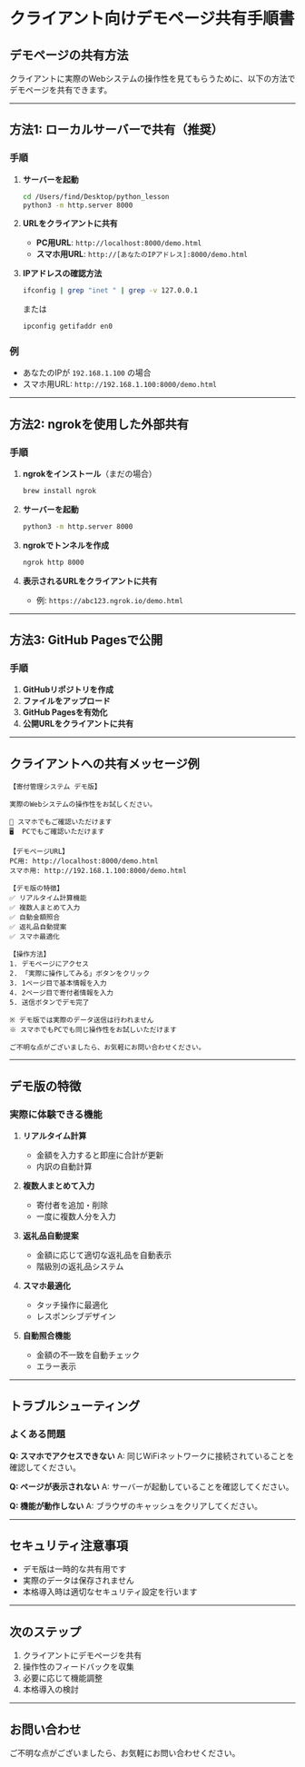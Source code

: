 # クライアント向けデモページ共有手順書

## デモページの共有方法

クライアントに実際のWebシステムの操作性を見てもらうために、以下の方法でデモページを共有できます。

---

## 方法1: ローカルサーバーで共有（推奨）

### 手順

1. **サーバーを起動**
   ```bash
   cd /Users/find/Desktop/python_lesson
   python3 -m http.server 8000
   ```

2. **URLをクライアントに共有**
   - **PC用URL**: `http://localhost:8000/demo.html`
   - **スマホ用URL**: `http://[あなたのIPアドレス]:8000/demo.html`

3. **IPアドレスの確認方法**
   ```bash
   ifconfig | grep "inet " | grep -v 127.0.0.1
   ```
   または
   ```bash
   ipconfig getifaddr en0
   ```

### 例
- あなたのIPが `192.168.1.100` の場合
- スマホ用URL: `http://192.168.1.100:8000/demo.html`

---

## 方法2: ngrokを使用した外部共有

### 手順

1. **ngrokをインストール**（まだの場合）
   ```bash
   brew install ngrok
   ```

2. **サーバーを起動**
   ```bash
   python3 -m http.server 8000
   ```

3. **ngrokでトンネルを作成**
   ```bash
   ngrok http 8000
   ```

4. **表示されるURLをクライアントに共有**
   - 例: `https://abc123.ngrok.io/demo.html`

---

## 方法3: GitHub Pagesで公開

### 手順

1. **GitHubリポジトリを作成**
2. **ファイルをアップロード**
3. **GitHub Pagesを有効化**
4. **公開URLをクライアントに共有**

---

## クライアントへの共有メッセージ例

```
【寄付管理システム デモ版】

実際のWebシステムの操作性をお試しください。

📱 スマホでもご確認いただけます
🖥️  PCでもご確認いただけます

【デモページURL】
PC用: http://localhost:8000/demo.html
スマホ用: http://192.168.1.100:8000/demo.html

【デモ版の特徴】
✅ リアルタイム計算機能
✅ 複数人まとめて入力
✅ 自動金額照合
✅ 返礼品自動提案
✅ スマホ最適化

【操作方法】
1. デモページにアクセス
2. 「実際に操作してみる」ボタンをクリック
3. 1ページ目で基本情報を入力
4. 2ページ目で寄付者情報を入力
5. 送信ボタンでデモ完了

※ デモ版では実際のデータ送信は行われません
※ スマホでもPCでも同じ操作性をお試しいただけます

ご不明な点がございましたら、お気軽にお問い合わせください。
```

---

## デモ版の特徴

### 実際に体験できる機能

1. **リアルタイム計算**
   - 金額を入力すると即座に合計が更新
   - 内訳の自動計算

2. **複数人まとめて入力**
   - 寄付者を追加・削除
   - 一度に複数人分を入力

3. **返礼品自動提案**
   - 金額に応じて適切な返礼品を自動表示
   - 階級別の返礼品システム

4. **スマホ最適化**
   - タッチ操作に最適化
   - レスポンシブデザイン

5. **自動照合機能**
   - 金額の不一致を自動チェック
   - エラー表示

---

## トラブルシューティング

### よくある問題

**Q: スマホでアクセスできない**
A: 同じWiFiネットワークに接続されていることを確認してください。

**Q: ページが表示されない**
A: サーバーが起動していることを確認してください。

**Q: 機能が動作しない**
A: ブラウザのキャッシュをクリアしてください。

---

## セキュリティ注意事項

- デモ版は一時的な共有用です
- 実際のデータは保存されません
- 本格導入時は適切なセキュリティ設定を行います

---

## 次のステップ

1. クライアントにデモページを共有
2. 操作性のフィードバックを収集
3. 必要に応じて機能調整
4. 本格導入の検討

---

## お問い合わせ

ご不明な点がございましたら、お気軽にお問い合わせください。 